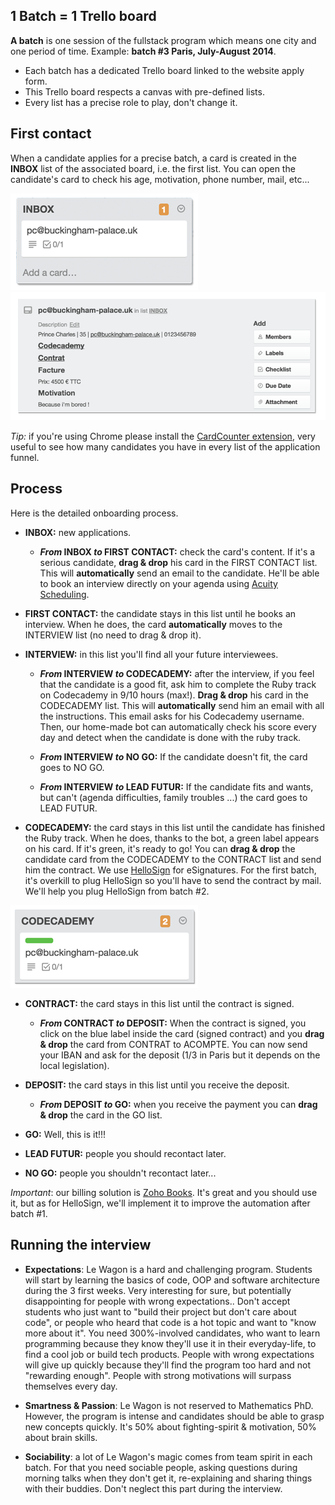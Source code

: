 ## 1 Batch = 1 Trello board

**A batch** is one session of the fullstack program which means one city and one period of time. Example: **batch #3 Paris, July-August 2014**.

- Each batch has a dedicated Trello board linked to the website apply form.
- This Trello board respects a canvas with pre-defined lists.
- Every list has a precise role to play, don't change it.

## First contact

When a candidate applies for a precise batch, a card is created in the **INBOX** list of the associated board, i.e. the first list. You can open the candidate's card to check his age, motivation, phone number, mail, etc...

![inbox list](images/inbox.png)
![card](images/card.png)

_Tip:_ if you're using Chrome please install the [CardCounter extension](https://chrome.google.com/webstore/detail/cardcounter-for-trello/miejdnaildjcmahbhmfngfdoficmkdhi?hl=en), very useful to see how many candidates you have in every list of the application funnel.

## Process

Here is the detailed onboarding process.

- **INBOX:** new applications.

  - **_From_ INBOX _to_ FIRST CONTACT:** check the card's content. If it's a serious candidate, **drag & drop** his card in the FIRST CONTACT list. This will **automatically** send an email to the candidate. He'll be able to book an interview directly on your agenda using [Acuity Scheduling](https://acuityscheduling.com/).

- **FIRST CONTACT:** the candidate stays in this list until he books an interview. When he does, the card **automatically** moves to the INTERVIEW list (no need to drag & drop it).

- **INTERVIEW:** in this list you'll find all your future interviewees.

  - **_From_ INTERVIEW _to_ CODECADEMY:** after the interview, if you feel that the candidate is a good fit, ask him to complete the Ruby track on Codecademy in 9/10 hours (max!). **Drag & drop** his card in the CODECADEMY list. This will **automatically** send him an email with all the instructions. This email asks for his Codecademy username. Then, our home-made bot can automatically check his score every day and detect when the candidate is done with the ruby track.

  - **_From_ INTERVIEW _to_ NO GO:** If the candidate doesn't fit, the card goes to NO GO.

  - **_From_ INTERVIEW _to_ LEAD FUTUR:** If the candidate fits and wants, but can't (agenda difficulties, family troubles ...) the card goes to LEAD FUTUR.

- **CODECADEMY:** the card stays in this list until the candidate has finished the Ruby track. When he does, thanks to the bot, a green label appears on his card. If it's green, it's ready to go! You can **drag & drop** the candidate card from the CODECADEMY to the CONTRACT list and send him the contract. We use [HelloSign](https://www.hellosign.com/) for eSignatures. For the first batch, it's overkill to plug HelloSign so you'll have to send the contract by mail. We'll help you plug HelloSign from batch #2.

![codecademy list](images/codecademy.png)

- **CONTRACT:** the card stays in this list until the contract is signed.

  - **_From_ CONTRACT _to_ DEPOSIT:** When the contract is signed, you click on the blue label inside the card (signed contract) and you **drag & drop** the card from CONTRAT to ACOMPTE. You can now send your IBAN and ask for the deposit (1/3 in Paris but it depends on the local legislation).

- **DEPOSIT:** the card stays in this list until you receive the deposit.

  - **_From_ DEPOSIT _to_ GO:** when you receive the payment you can **drag & drop** the card in the GO list.

- **GO:** Well, this is it!!!

- **LEAD FUTUR:** people you should recontact later.

- **NO GO:** people you shouldn't recontact later...

_Important_: our billing solution is [Zoho Books](https://books.zoho.com). It's great and you should use it, but as for HelloSign, we'll implement it to improve the automation after batch #1.

## Running the interview

- **Expectations**: Le Wagon is a hard and challenging program. Students will start by learning the basics of code, OOP and software architecture during the 3 first weeks. Very interesting for sure, but potentially disappointing for people with wrong expectations.. Don't accept students who just want to "build their project but don't care about code", or people who heard  that code is a hot topic and want to "know more about it". You need 300%-involved candidates, who want to learn programming because they know they'll use it in their everyday-life, to find a cool job or build tech products. People with wrong expectations will give up quickly because they'll find the program too hard and not "rewarding enough". People with strong motivations will surpass themselves every day.

- **Smartness & Passion**: Le Wagon is not reserved to Mathematics PhD. However, the program is intense and candidates should be able to grasp new concepts quickly. It's 50% about fighting-spirit & motivation, 50% about brain skills.

- **Sociability**: a lot of Le Wagon's magic comes from team spirit in each batch. For that you need sociable people, asking questions during morning talks when they don't get it, re-explaining and sharing things with their buddies. Don't neglect this part during the interview.
